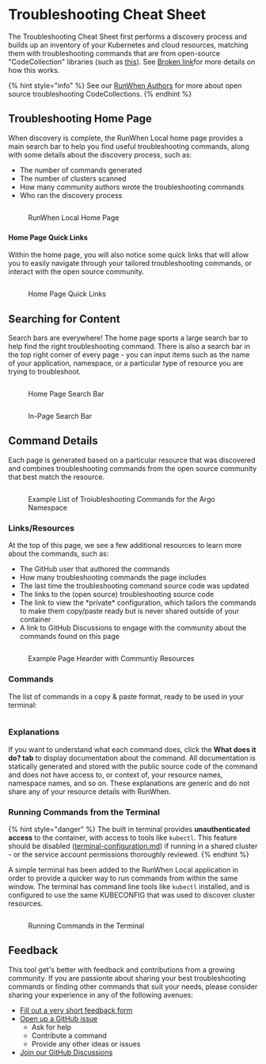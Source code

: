 # Troubleshooting Cheat Sheet

The Troubleshooting Cheat Sheet first performs a discovery process and builds up an inventory of your Kubernetes and cloud resources, matching them with troubleshooting commands that are from open-source "CodeCollection" libraries (such as [this](https://github.com/runwhen-contrib/rw-cli-codecollection)). See [Broken link](broken-reference "mention")for more details on how this works.&#x20;

{% hint style="info" %}
See our [RunWhen Authors](https://docs.runwhen.com/public/runwhen-authors/getting-started-with-codecollection-development) for more about open source troubleshooting CodeCollections.&#x20;
{% endhint %}



## Troubleshooting Home Page

When discovery is complete, the RunWhen Local home page provides a main search bar to help you find useful troubleshooting commands, along with some details about the discovery process, such as:

* The number of commands generated
* The number of clusters scanned
* How many community authors wrote the troubleshooting commands
* Who ran the discovery process

<figure><img src="../../assets/feature_overview_1.png" alt=""><figcaption><p>RunWhen Local Home Page</p></figcaption></figure>

###

#### Home Page Quick Links

Within the home page, you will also notice some quick links that will allow you to easily navigate through your tailored troubleshooting commands, or interact with the open source community.

<figure><img src="../../assets/feature_overview_2.png" alt=""><figcaption><p>Home Page Quick Links</p></figcaption></figure>

####

## Searching for Content

Search bars are everywhere! The home page sports a large search bar to help find the right troubleshooting command. There is also a search bar in the top right corner of every page - you can input items such as the name of your application, namespace, or a particular type of resource you are trying to troubleshoot.

<figure><img src="../../assets/feature_overview_3.png" alt=""><figcaption><p>Home Page Search Bar</p></figcaption></figure>

<figure><img src="../../assets/feature_overview_4.png" alt=""><figcaption><p>In-Page Search Bar</p></figcaption></figure>

## Command Details

Each page is generated based on a particular resource that was discovered and combines troubleshooting commands from the open source community that best match the resource.

<figure><img src="../../assets/feature_overview_5.png" alt=""><figcaption><p>Example List of Troiubleshooting Commands for the Argo Namespace</p></figcaption></figure>

### Links/Resources

At the top of this page, we see a few additional resources to learn more about the commands, such as:

* The GitHub user that authored the commands
* How many troubleshooting commands the page includes
* The last time the troubleshooting command source code was updated
* The links to the (open source) troubleshooting source code
* The link to view the \*private\* configuration, which tailors the commands to make them copy/paste ready but is never shared outside of your container
* A link to GitHub Discussions to engage with the community about the commands found on this page

<figure><img src="../../assets/feature_overview_6.png" alt=""><figcaption><p>Example Page Hearder with Communtiy Resources</p></figcaption></figure>

### Commands

The list of commands in a copy & paste format, ready to be used in your terminal:

<figure><img src="../../assets/feature_overview_7.png" alt=""><figcaption></figcaption></figure>

### Explanations

If you want to understand what each command does, click the **What does it do? tab** to display documentation about the command. All documentation is statically generated and stored with the public source code of the command and does not have access to, or context of, your resource names, namespace names, and so on. These explanations are generic and do not share any of your resource details with RunWhen.



### Running Commands from the Terminal

{% hint style="danger" %}
The built in terminal provides **unauthenticated access** to the container, with access to tools like `kubectl`. This feature should be disabled ([terminal-configuration.md](../user\_guide-advanced\_configuration/terminal-configuration.md "mention")) if running in a shared cluster - or the service account permissions thoroughly reviewed.&#x20;
{% endhint %}

A simple terminal has been added to the RunWhen Local application in order to provide a quicker way to run commands from within the same window. The terminal has command line tools like `kubectl` installed, and is configured to use the same KUBECONFIG that was used to discover cluster resources.&#x20;

<figure><img src="../../.gitbook/assets/terminal.gif" alt=""><figcaption><p>Running Commands in the Terminal</p></figcaption></figure>

## Feedback <a href="#tool-feedback" id="tool-feedback"></a>

This tool get's better with feedback and contributions from a growing community. If you are passionte about sharing your best troubleshooting commands or finding other commands that suit your needs, please consider sharing your experience in any of the following avenues:

* [Fill out a very short feedback form](https://docs.google.com/forms/d/e/1FAIpQLScuso8SQMdj9d-0VnxxBMcvdZrcZ2M389EbwE355flnkQOUFQ/viewform)
* [Open up a GitHub issue](https://github.com/runwhen-contrib/runwhen-local/issues/new/choose)
  * Ask for help
  * Contribute a command
  * Provide any other ideas or issues
* [Join our GitHub Discussions](https://github.com/orgs/runwhen-contrib/discussions)
